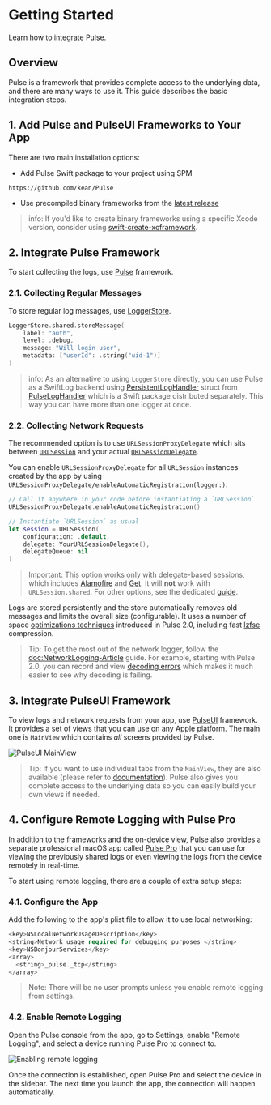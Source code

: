 # Getting Started

Learn how to integrate Pulse.

## Overview

Pulse is a framework that provides complete access to the underlying data, and there are many ways to use it. This guide describes the basic integration steps.

## 1. Add Pulse and PulseUI Frameworks to Your App

There are two main installation options:

- Add Pulse Swift package to your project using SPM

```
https://github.com/kean/Pulse
```

- Use precompiled binary frameworks from the [latest release](https://github.com/kean/Pulse/releases)

> info: If you'd like to create binary frameworks using a specific Xcode version, consider using [swift-create-xcframework](https://github.com/marketplace/actions/swift-create-xcframework).

## 2. Integrate Pulse Framework

To start collecting the logs, use [Pulse](https://kean-docs.github.io/pulse/documentation/pulse/) framework.

### 2.1. Collecting Regular Messages

To store regular log messages, use [LoggerStore](https://kean-docs.github.io/pulse/documentation/pulse/loggerstore).

```swift
LoggerStore.shared.storeMessage(
    label: "auth",
    level: .debug,
    message: "Will login user",
    metadata: ["userId": .string("uid-1")]
)
```

> info: As an alternative to using `LoggerStore` directly, you can use Pulse as a SwiftLog backend using [PersistentLogHandler](https://kean-docs.github.io/pulseloghandler/documentation/pulseloghandler/persistentloghandler) struct from [PulseLogHandler](https://kean-docs.github.io/pulseloghandler/documentation/pulseloghandler) which is a Swift package distributed separately.  This way you can have more than one logger at once.

### 2.2. Collecting Network Requests

The recommended option is to use ``URLSessionProxyDelegate`` which sits between [`URLSession`](https://developer.apple.com/documentation/foundation/urlsession) and your actual [`URLSessionDelegate`](https://developer.apple.com/documentation/foundation/urlsessiondelegate).

You can enable ``URLSessionProxyDelegate`` for all `URLSession` instances created by the app by using ``URLSessionProxyDelegate/enableAutomaticRegistration(logger:)``.

```swift
// Call it anywhere in your code before instantiating a `URLSession`
URLSessionProxyDelegate.enableAutomaticRegistration()

// Instantiate `URLSession` as usual
let session = URLSession(
    configuration: .default,
    delegate: YourURLSessionDelegate(),
    delegateQueue: nil
)
```

> Important: This option works only with delegate-based sessions, which includes [Alamofire](https://github.com/Alamofire/Alamofire) and [Get](https://github.com/kean/Get). It will **not** work with `URLSession.shared`. For other options, see the dedicated [guide](https://kean-docs.github.io/pulse/documentation/pulse/networklogging-article).

Logs are stored persistently and the store automatically removes old messages and limits the overall size (configurable). It uses a number of space [optimizations techniques](https://kean.blog/post/pulse-2#space-savings) introduced in Pulse 2.0, including fast [lzfse](https://developer.apple.com/documentation/compression/algorithm/lzfse) compression.

> Tip: To get the most out of the network logger, follow the <doc:NetworkLogging-Article> guide. For example, starting with Pulse 2.0, you can record and view [decoding errors](https://kean.blog/post/pulse-2#decoding-errors) which makes it much easier to see why decoding is failing.

## 3. Integrate PulseUI Framework

To view logs and network requests from your app, use [PulseUI](https://kean-docs.github.io/pulseui/documentation/pulseui/) framework. It provides a set of views that you can use on any Apple platform. The main one is `MainView` which contains _all_ screens provided by Pulse.

![PulseUI MainView](pulseui-main.png)

> Tip: If you want to use individual tabs from the `MainView`, they are also available (please refer to [documentation](https://kean-docs.github.io/pulseui/documentation/pulseui/)). Pulse also gives you complete access to the underlying data so you can easily build your own views if needed.

## 4. Configure Remote Logging with Pulse Pro

In addition to the frameworks and the on-device view, Pulse also provides a separate professional macOS app called [Pulse Pro](https://kean.blog/pulse/pro) that you can use for viewing the previously shared logs or even viewing the logs from the device remotely in real-time.

To start using remote logging, there are a couple of extra setup steps:

### 4.1. Configure the App

Add the following to the app's plist file to allow it to use local networking:

```swift
<key>NSLocalNetworkUsageDescription</key>
<string>Network usage required for debugging purposes </string>
<key>NSBonjourServices</key>
<array>
  <string>_pulse._tcp</string>
</array>
```

> Note: There will be no user prompts unless you enable remote logging from settings.

### 4.2. Enable Remote Logging

Open the Pulse console from the app, go to Settings, enable "Remote Logging", and select a device running Pulse Pro to connect to.

![Enabling remote logging](remote-logging.png)

Once the connection is established, open Pulse Pro and select the device in the sidebar. The next time you launch the app, the connection will happen automatically.
